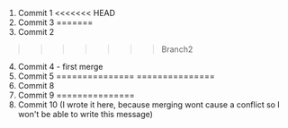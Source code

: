 1. Commit 1
<<<<<<< HEAD
3. Commit 3
=======
2. Commit 2
>>>>>>> Branch2
4. Commit 4 - first merge
5. Commit 5
===============
===============
8. Commit 8
9. Commit 9
===============
10. Commit 10 (I wrote it here, because merging wont cause a conflict so I won't be able to write this message)
